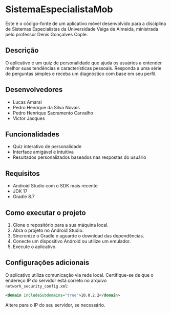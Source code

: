 # SistemaEspecialistaMob

Este é o código-fonte de um aplicativo móvel desenvolvido para a disciplina de Sistemas Especialistas da Universidade Veiga de Almeida, ministrada pelo professor Denis Gonçalves Cople.

## Descrição

O aplicativo é um quiz de personalidade que ajuda os usuários a entender melhor suas tendências e características pessoais. Responda a uma série de perguntas simples e receba um diagnóstico com base em seu perfil.

## Desenvolvedores

- Lucas Amaral
- Pedro Henrique da Silva Novais
- Pedro Henrique Sacramento Carvalho
- Victor Jacques

## Funcionalidades

- Quiz interativo de personalidade
- Interface amigável e intuitiva
- Resultados personalizados baseados nas respostas do usuário

## Requisitos

- Android Studio com o SDK mais recente
- JDK 17
- Gradle 8.7

## Como executar o projeto

1. Clone o repositório para a sua máquina local.
2. Abra o projeto no Android Studio.
3. Sincronize o Gradle e aguarde o download das dependências.
4. Conecte um dispositivo Android ou utilize um emulador.
5. Execute o aplicativo.

## Configurações adicionais

O aplicativo utiliza comunicação via rede local. Certifique-se de que o endereço IP do servidor está correto no arquivo `network_security_config.xml`:

```xml
<domain includeSubdomains="true">10.0.2.2</domain>
```

Altere para o IP do seu servidor, se necessário.

